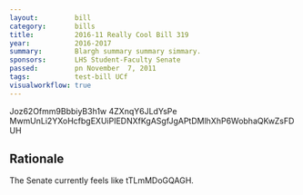 ```yaml
---
layout:         bill
category:       bills
title:          2016-11 Really Cool Bill 319
year:           2016-2017
summary:        Blargh summary summary simmary.
sponsors:       LHS Student-Faculty Senate
passed:         pn November  7, 2011
tags:           test-bill UCf
visualworkflow: true
---
```



Joz62Ofmm9BbbiyB3h1w 4ZXnqY6JLdYsPe MwmUnLi2YXoHcfbgEXUiPIEDNXfKgASgfJgAPtDMlhXhP6WobhaQKwZsFDUH 




Rationale
---------
The Senate currently feels like tTLmMDoGQAGH.
